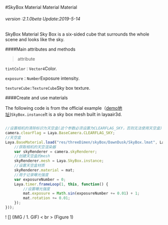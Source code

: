 #SkyBox Material Material Material

###### *version :2.1.0beta   Update:2019-5-14*

SkyBox Material Sky Box is a six-sided cube that surrounds the whole scene and looks like the sky.

####Main attributes and methods

> attribute

`tintColor：Vector4`Color.

`exposure：Number`Exposure intensity.

`textureCube:TextureCube`Sky box texture.

####Create and use materials

The following code is from the official example（[demo地址](https://layaair.ldc.layabox.com/demo2/?language=ch&category=3d&group=Sky&name=Sky_SkyBox))`SkyBox.instance`It is a sky box mesh built in layaair3d.


```typescript

//设置相机的清除标识为天空盒(这个参数必须设置为CLEARFLAG_SKY，否则无法使用天空盒)
camera.clearFlag = Laya.BaseCamera.CLEARFLAG_SKY;
//天空盒
Laya.BaseMaterial.load("res/threeDimen/skyBox/DawnDusk/SkyBox.lmat", Laya.Handler.create(this, function(mat) {
    //获取相机的天空渲染器
    var skyRenderer = camera.skyRenderer;
    //创建天空盒的mesh
    skyRenderer.mesh = Laya.SkyBox.instance;
    //设置天空盒材质
    skyRenderer.material = mat;
    //用于记录曝光强度
    var exposureNumber = 0;
    Laya.timer.frameLoop(1, this, function() {
        //设置曝光强度
        mat.exposure = Math.sin(exposureNumber += 0.01) + 1;
        mat.rotation += 0.01;
    });
}));
```


! [] (IMG / 1. GIF) < br > (Figure 1)